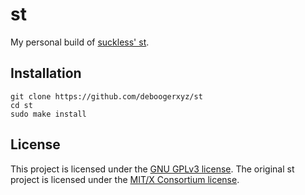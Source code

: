 # st

My personal build of [suckless' st](https://st.suckless.org/).

## Installation

```
git clone https://github.com/deboogerxyz/st
cd st
sudo make install
```

## License

This project is licensed under the [GNU GPLv3 license](https://www.gnu.org/licenses/gpl-3.0.en.html).
The original st project is licensed under the [MIT/X Consortium license](https://git.suckless.org/st/file/LICENSE.html).
